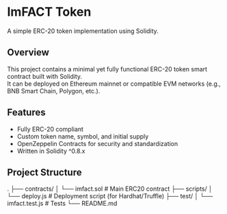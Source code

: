# ImFACT Token

A simple ERC-20 token implementation using Solidity.

## Overview

This project contains a minimal yet fully functional ERC-20 token smart contract built with Solidity.  
It can be deployed on Ethereum mainnet or compatible EVM networks (e.g., BNB Smart Chain, Polygon, etc.).

## Features

- Fully ERC-20 compliant
- Custom token name, symbol, and initial supply
- OpenZeppelin Contracts for security and standardization
- Written in Solidity ^0.8.x

## Project Structure

.
├── contracts/
│ └── imfact.sol # Main ERC20 contract
├── scripts/
│ └── deploy.js # Deployment script (for Hardhat/Truffle)
├── test/
│ └── imfact.test.js # Tests
└── README.md
